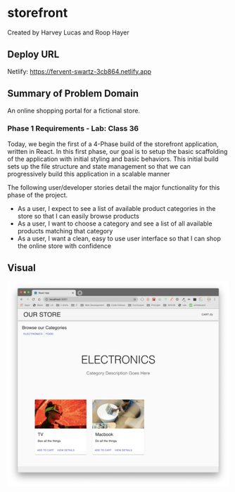 # storefront

Created by Harvey Lucas and Roop Hayer

## Deploy URL

Netlify: https://fervent-swartz-3cb864.netlify.app

## Summary of Problem Domain

An online shopping portal for a fictional store.

### Phase 1 Requirements - Lab: Class 36

Today, we begin the first of a 4-Phase build of the storefront application, written in React. In this first phase, our goal is to setup the basic scaffolding of the application with initial styling and basic behaviors. This initial build sets up the file structure and state management so that we can progressively build this application in a scalable manner

The following user/developer stories detail the major functionality for this phase of the project.

- As a user, I expect to see a list of available product categories in the store so that I can easily browse products
- As a user, I want to choose a category and see a list of all available products matching that category
- As a user, I want a clean, easy to use user interface so that I can shop the online store with confidence

## Visual

![storefront](./assets/storefront.png)
